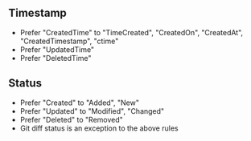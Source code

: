 ## Timestamp

- Prefer "CreatedTime" to "TimeCreated", "CreatedOn", "CreatedAt", "CreatedTimestamp", "ctime"
- Prefer "UpdatedTime"
- Prefer "DeletedTime"

## Status

- Prefer "Created" to "Added", "New"
- Prefer "Updated" to "Modified", "Changed"
- Prefer "Deleted" to "Removed"
- Git diff status is an exception to the above rules
